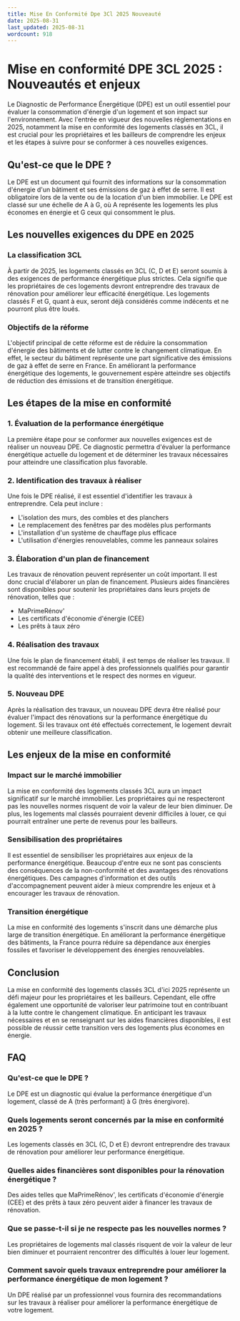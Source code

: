 ```yaml
---
title: Mise En Conformité Dpe 3Cl 2025 Nouveauté
date: 2025-08-31
last_updated: 2025-08-31
wordcount: 918
---
```


# Mise en conformité DPE 3CL 2025 : Nouveautés et enjeux

Le Diagnostic de Performance Énergétique (DPE) est un outil essentiel pour évaluer la consommation d'énergie d'un logement et son impact sur l'environnement. Avec l'entrée en vigueur des nouvelles réglementations en 2025, notamment la mise en conformité des logements classés en 3CL, il est crucial pour les propriétaires et les bailleurs de comprendre les enjeux et les étapes à suivre pour se conformer à ces nouvelles exigences.

## Qu'est-ce que le DPE ?

Le DPE est un document qui fournit des informations sur la consommation d'énergie d'un bâtiment et ses émissions de gaz à effet de serre. Il est obligatoire lors de la vente ou de la location d'un bien immobilier. Le DPE est classé sur une échelle de A à G, où A représente les logements les plus économes en énergie et G ceux qui consomment le plus.

## Les nouvelles exigences du DPE en 2025

### La classification 3CL

À partir de 2025, les logements classés en 3CL (C, D et E) seront soumis à des exigences de performance énergétique plus strictes. Cela signifie que les propriétaires de ces logements devront entreprendre des travaux de rénovation pour améliorer leur efficacité énergétique. Les logements classés F et G, quant à eux, seront déjà considérés comme indécents et ne pourront plus être loués.

### Objectifs de la réforme

L'objectif principal de cette réforme est de réduire la consommation d'énergie des bâtiments et de lutter contre le changement climatique. En effet, le secteur du bâtiment représente une part significative des émissions de gaz à effet de serre en France. En améliorant la performance énergétique des logements, le gouvernement espère atteindre ses objectifs de réduction des émissions et de transition énergétique.

## Les étapes de la mise en conformité

### 1. Évaluation de la performance énergétique

La première étape pour se conformer aux nouvelles exigences est de réaliser un nouveau DPE. Ce diagnostic permettra d'évaluer la performance énergétique actuelle du logement et de déterminer les travaux nécessaires pour atteindre une classification plus favorable.

### 2. Identification des travaux à réaliser

Une fois le DPE réalisé, il est essentiel d'identifier les travaux à entreprendre. Cela peut inclure :

- L'isolation des murs, des combles et des planchers
- Le remplacement des fenêtres par des modèles plus performants
- L'installation d'un système de chauffage plus efficace
- L'utilisation d'énergies renouvelables, comme les panneaux solaires

### 3. Élaboration d'un plan de financement

Les travaux de rénovation peuvent représenter un coût important. Il est donc crucial d'élaborer un plan de financement. Plusieurs aides financières sont disponibles pour soutenir les propriétaires dans leurs projets de rénovation, telles que :

- MaPrimeRénov'
- Les certificats d'économie d'énergie (CEE)
- Les prêts à taux zéro

### 4. Réalisation des travaux

Une fois le plan de financement établi, il est temps de réaliser les travaux. Il est recommandé de faire appel à des professionnels qualifiés pour garantir la qualité des interventions et le respect des normes en vigueur.

### 5. Nouveau DPE

Après la réalisation des travaux, un nouveau DPE devra être réalisé pour évaluer l'impact des rénovations sur la performance énergétique du logement. Si les travaux ont été effectués correctement, le logement devrait obtenir une meilleure classification.

## Les enjeux de la mise en conformité

### Impact sur le marché immobilier

La mise en conformité des logements classés 3CL aura un impact significatif sur le marché immobilier. Les propriétaires qui ne respecteront pas les nouvelles normes risquent de voir la valeur de leur bien diminuer. De plus, les logements mal classés pourraient devenir difficiles à louer, ce qui pourrait entraîner une perte de revenus pour les bailleurs.

### Sensibilisation des propriétaires

Il est essentiel de sensibiliser les propriétaires aux enjeux de la performance énergétique. Beaucoup d'entre eux ne sont pas conscients des conséquences de la non-conformité et des avantages des rénovations énergétiques. Des campagnes d'information et des outils d'accompagnement peuvent aider à mieux comprendre les enjeux et à encourager les travaux de rénovation.

### Transition énergétique

La mise en conformité des logements s'inscrit dans une démarche plus large de transition énergétique. En améliorant la performance énergétique des bâtiments, la France pourra réduire sa dépendance aux énergies fossiles et favoriser le développement des énergies renouvelables.

## Conclusion

La mise en conformité des logements classés 3CL d'ici 2025 représente un défi majeur pour les propriétaires et les bailleurs. Cependant, elle offre également une opportunité de valoriser leur patrimoine tout en contribuant à la lutte contre le changement climatique. En anticipant les travaux nécessaires et en se renseignant sur les aides financières disponibles, il est possible de réussir cette transition vers des logements plus économes en énergie.

## FAQ

### Qu'est-ce que le DPE ?

Le DPE est un diagnostic qui évalue la performance énergétique d'un logement, classé de A (très performant) à G (très énergivore).

### Quels logements seront concernés par la mise en conformité en 2025 ?

Les logements classés en 3CL (C, D et E) devront entreprendre des travaux de rénovation pour améliorer leur performance énergétique.

### Quelles aides financières sont disponibles pour la rénovation énergétique ?

Des aides telles que MaPrimeRénov', les certificats d'économie d'énergie (CEE) et des prêts à taux zéro peuvent aider à financer les travaux de rénovation.

### Que se passe-t-il si je ne respecte pas les nouvelles normes ?

Les propriétaires de logements mal classés risquent de voir la valeur de leur bien diminuer et pourraient rencontrer des difficultés à louer leur logement.

### Comment savoir quels travaux entreprendre pour améliorer la performance énergétique de mon logement ?

Un DPE réalisé par un professionnel vous fournira des recommandations sur les travaux à réaliser pour améliorer la performance énergétique de votre logement.